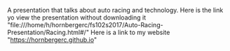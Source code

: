 A presentation that talks about auto racing and technology.
Here is the link yo view the presentation without downloading it "file:///home/h/hornbergerc/fs102s2017/Auto-Racing-Presentation/Racing.html#/"
Here is a link to my website "https://hornbergerc.github.io"
